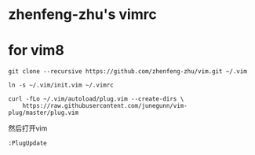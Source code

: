 # zhenfeng-zhu's vimrc


# for vim8

```
git clone --recursive https://github.com/zhenfeng-zhu/vim.git ~/.vim

ln -s ~/.vim/init.vim ~/.vimrc

curl -fLo ~/.vim/autoload/plug.vim --create-dirs \
    https://raw.githubusercontent.com/junegunn/vim-plug/master/plug.vim
```

然后打开vim 
```
:PlugUpdate
```
